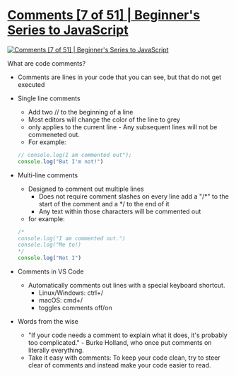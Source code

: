 # [Comments [7 of 51] | Beginner's Series to JavaScript](https://youtu.be/Wm89TVXGflk?list=PLlrxD0HtieHhW0NCG7M536uHGOtJ95Ut2)

[![Comments [7 of 51] | Beginner's Series to JavaScript](http://img.youtube.com/vi/Wm89TVXGflk/0.jpg)](http://www.youtube.com/watch?v=Wm89TVXGflk "Comments [7 of 51] | Beginner's Series to JavaScript")

What are code comments?
* Comments are lines in your code that you can see, but that do not get executed

* Single line comments
    + Add two // to the beginning of a line
    + Most editors will change the color of the line to grey
    + only applies to the current line - Any subsequent lines will not be commeneted out.
    + For example:
    ```javascript
    // console.log(I am commented out");
    console.log("But I'm not!")
    ```
* Multi-line comments
    + Designed to comment out multiple lines
        - Does not require comment slashes on every line add a "/*" to the start of the comment and a */ to the end of it
        - Any text within those characters will be commented out
    + for example:
    ```javascript
    /*
    console.log("I am commented out.")
	console.log("Me to!)
    */
    console.log("Not I")
    ```
* Comments in VS Code
    + Automatically comments out lines with a special keyboard shortcut.
        - Linux/Windows: ctrl+/
        - macOS: cmd+/
        - toggles comments off/on
* Words from the wise
    + "If your code needs a comment to explain what it does, it's probably too complicated." - Burke Holland, who once put comments on literally everything.
    + Take it easy with comments: To keep your code clean, try to steer clear of comments and instead make your code easier to read.